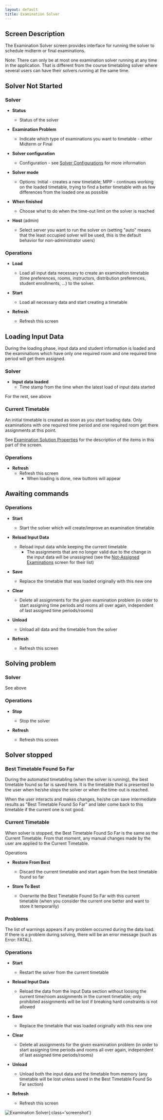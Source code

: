 ```yaml
---
layout: default
title: Examination Solver
---
```



## Screen Description


 The Examination Solver screen provides interface for running the solver to schedule midterm or final examinations.


 Note: There can only be at most one examination solver running at any time in the application. That is different from the course timetabling solver where several users can have their solvers running at the same time.

## Solver Not Started

### Solver

* **Status**
	* Status of the solver

* **Examination Problem**
	* Indicate which type of examinations you want to timetable - either Midterm or Final

* **Solver configuration**
	* Configuration - see [Solver Configurations](solver-configurations) for more information

* **Solver mode**
	* Options: Initial - creates a new timetable; MPP - continues working on the loaded timetable, trying to find a better timetable with as few differences from the loaded one as possible

* **When finished**
	* Choose what to do when the time-out limit on the solver is reached

* **Host** (admin)
	* Select server you want to run the solver on (setting "auto" means that the least occupied solver will be used, this is the default behavior for non-administrator users)

### Operations

* **Load**
	* Load all input data necessary to create an examination timetable (time preferences, rooms, instructors, distribution preferences, student enrollments, ...) to the solver.

* **Start**
	* Load all necessary data and start creating a timetable

* **Refresh**
	* Refresh this screen

## Loading Input Data


 During the loading phase, input data and student information is loaded and the examinations which have only one required room and one required time period will get them assigned.

### Solver

* **Input data loaded**
	* Time stamp from the time when the latest load of input data started


 For the rest, see above

### Current Timetable


 An initial timetable is created as soon as you start loading data. Only examinations with one required time period and one required room get there assignments at this point.


 See [Examination Solution Properties](https://sites.google.com/a/unitime.org/help/index_php?title=Examination_Solution_Properties&action=edit) for the description of the items in this part of the screen.

### Operations

* **Refresh**
	* Refresh this screen
		* When loading is done, new buttons will appear

## Awaiting commands

### Operations

* **Start**
	* Start the solver which will create/improve an examination timetable

* **Reload Input Data**
	* Reload input data while keeping the current timetable
		* The assignments that are no longer valid due to the change in the input data will be unassigned (see the [Not-Assigned Examinations](not-assigned-examinations) screen for their list)

* **Save**
	* Replace the timetable that was loaded originally with this new one

* **Clear**
	* Delete all assignments for the given examination problem (in order to start assigning time periods and rooms all over again, independent of last assigned time periods/rooms)

* **Unload**
	* Unload all data and the timetable from the solver

* **Refresh**
	* Refresh this screen

## Solving problem

### Solver


 See above

### Operations

* **Stop**
	* Stop the solver

* **Refresh**
	* Refresh this screen

## Solver stopped

### Best Timetable Found So Far


 During the automated timetabling (when the solver is running), the best timetable found so far is saved here. It is the timetable that is presented to the user when he/she stops the solver or when the time-out is reached.


 When the user interacts and makes changes, he/she can save intermediate results as "Best Timetable Found So Far" and later come back to this timetable if the current one is not good.

### Current Timetable


 When solver is stopped, the Best Timetable Found So Far is the same as the Current Timetable. From that moment, any manual changes made by the user are applied to the Current Timetable.


 Operations

* **Restore From Best**
	* Discard the current timetable and start again from the best timetable found so far

* **Store To Best**
	* Overwrite the Best Timetable Found So Far with this current timetable (when you consider the current one better and want to store it temporarily)

### Problems


 The list of warnings appears if any problem occurred during the data load. If there is a problem during solving, there will be an error message (such as Error: FATAL).

### Operations

* **Start**
	* Restart the solver from the current timetable

* **Reload Input Data**
	* Reload the data from the Input Data section without loosing the current time/room assignments in the current timetable; only prohibited assignments will be lost if breaking hard constraints is not allowed

* **Save**
	* Replace the timetable that was loaded originally with this new one

* **Clear**
	* Delete all assignments for the given examination problem (in order to start assigning time periods and rooms all over again, independent of last assigned time periods/rooms)

* **Unload**
	* Unload both the input data and the timetable from memory (any timetable will be lost unless saved in the Best Timetable Found So Far section)

* **Refresh**
	* Refresh this screen


![Examination Solver](images/examination-solver-1.png){:class='screenshot'}
